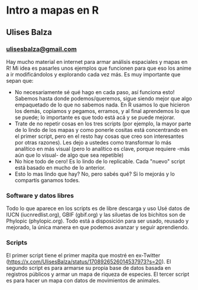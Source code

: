 # Intro a mapas en R

## Ulises Balza
### ulisesbalza@gmail.com

Hay mucho material en internet para armar análisis espaciales y mapas en R! Mi idea es pasarles unos ejemplos que funcionen para que eso los anime a ir modificándolos y explorando cada vez más.
Es muy importante que sepan que:
* No necesariamente sé qué hago en cada paso, así funciona esto! Sabemos hasta donde podemos/queremos, sigue siendo mejor que algo empaquetado de lo que no sabemos nada. En R usamos lo que hicieron los demás, copiamos y pegamos, erramos, y al final aprendemos lo que se puede; lo importante es que todo está acá y se puede mejorar.
* Trate de no repetir cosas en los tres scripts (por ejemplo, la mayor parte de lo lindo de los mapas y como ponerle cositas está concentrando en el primer script, pero en el resto hay cosas que creo son interesantes por otras razones). Les dejo a ustedes como transformar lo más analítico en más visual (pero lo analítico es clave, porque requiere -más aún que lo visual- de algo que sea repetible)
* No hice todo de cero! Es lo lindo de lo replicable. Cada "nuevo" script está basado en mucho de lo anterior.
* Esto lo mas lindo que hay? No, pero sabés qué? Si lo mejorás y lo compartís ganamos todes.

### Software y datos libres
Todo lo que aparece en los scripts es de libre descarga y uso
Usé datos de IUCN (iucnredlist.org), GBIF (gbif.org) y las siluetas de los bichitos son de Phylopic (phylopic.org). Todo está a disposición para ser usado, reusado y mejorado, la única manera en que podemos avanzar y seguir aprendiendo.


### Scripts
El primer script tiene el primer mapita que mostré en ex-Twitter (https://x.com/UlisesBalza/status/1708926526014537973?s=20).
El segundo script es para armarse su propia base de datos basada en registros públicos y armar un mapa de riqueza de especies.
El tercer script es para hacer un mapa con datos de movimientos de animales.

